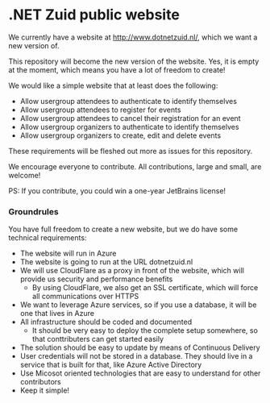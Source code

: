 # .NET Zuid public website

We currently have a website at http://www.dotnetzuid.nl/, which we want a new version of.

This repository will become the new version of the website. 
Yes, it is empty at the moment, which means you have a lot of freedom to create!

We would like a simple website that at least does the following:
* Allow usergroup attendees to authenticate to identify themselves
* Allow usergroup attendees to register for events
* Allow usergroup attendees to cancel their registration for an event
* Allow usergroup organizers to authenticate to identify themselves
* Allow usergroup organizers to create, edit and delete events

These requirements will be fleshed out more as issues for this repository.

We encourage everyone to contribute.
All contributions, large and small, are welcome!

PS: If you contribute, you could win a one-year JetBrains license!

### Groundrules

You have full freedom to create a new website, but we do have some technical requirements:

* The website will run in Azure
* The website is going to run at the URL dotnetzuid.nl
* We will use CloudFlare as a proxy in front of the website, which will provide us security and performance benefits
  * By using CloudFlare, we also get an SSL certificate, which will force all communications over HTTPS
* We want to leverage Azure services, so if you use a database, it will be one that lives in Azure
* All infrastructure should be coded and documented
  * It should be very easy to deploy the complete setup somewhere, so that conttributers can get started easily
* The solution should be easy to update by means of Continuous Delivery
* User credentials will not be stored in a database. They should live in a service that is built for that, like Azure Active Directory
* Use Micosot oriented technologies that are easy to understand for other contributors
* Keep it simple! 
